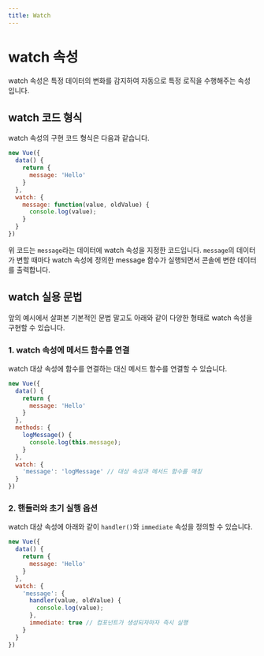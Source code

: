 ```yaml
---
title: Watch
---
```


# watch 속성

watch 속성은 특정 데이터의 변화를 감지하여 자동으로 특정 로직을 수행해주는 속성입니다.

## watch 코드 형식

watch 속성의 구현 코드 형식은 다음과 같습니다.

```js
new Vue({
  data() {
    return {
      message: 'Hello'
    }
  },
  watch: {
    message: function(value, oldValue) {
      console.log(value);
    }
  }
})
```

위 코드는 `message`라는 데이터에 watch 속성을 지정한 코드입니다. `message`의 데이터가 변할 때마다 watch 속성에 정의한 message 함수가 실행되면서 콘솔에 변한 데이터를 출력합니다.

## watch 실용 문법

앞의 예시에서 살펴본 기본적인 문법 말고도 아래와 같이 다양한 형태로 watch 속성을 구현할 수 있습니다.

### 1. watch 속성에 메서드 함수를 연결

watch 대상 속성에 함수를 연결하는 대신 메서드 함수를 연결할 수 있습니다.

```js {13}
new Vue({
  data() {
    return {
      message: 'Hello'
    }
  },
  methods: {
    logMessage() {
      console.log(this.message);
    }
  },
  watch: {
    'message': 'logMessage' // 대상 속성과 메서드 함수를 매칭
  }
})
```

### 2. 핸들러와 초기 실행 옵션

watch 대상 속성에 아래와 같이 `handler()`와 `immediate` 속성을 정의할 수 있습니다.

```js {9-12}
new Vue({
  data() {
    return {
      message: 'Hello'
    }
  },
  watch: {
    'message': {
      handler(value, oldValue) {
        console.log(value);
      },
      immediate: true // 컴포넌트가 생성되자마자 즉시 실행
    }
  }
})
```




